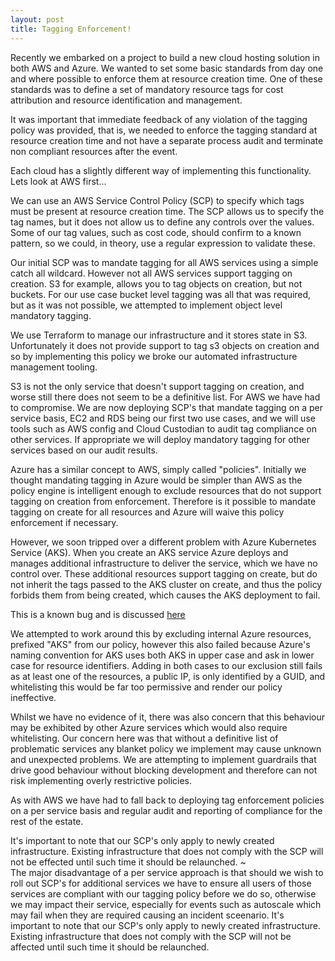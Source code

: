 ```yaml
---
layout: post
title: Tagging Enforcement!
---
```

Recently we embarked on a project to build a new cloud hosting solution in both AWS and Azure. We wanted to set some basic standards from day one and where possible to enforce them at resource creation time. One of these standards was to define a set of mandatory resource tags for cost attribution and resource identification and management.

It was important that immediate feedback of any violation of the tagging policy was provided, that is, we needed to enforce the tagging standard at resource creation time and not have a separate process audit and terminate non compliant resources after the event.

Each cloud has a slightly different way of implementing this functionality. Lets look at AWS first...

We can use an AWS Service Control Policy (SCP) to specify which tags must be present at resource creation time. The SCP allows us to specify the tag names, but it does not allow us to define any controls over the values. Some of our tag values, such as cost code, should confirm to a known pattern, so we could, in theory, use a regular expression to validate these.

Our initial SCP was to mandate tagging for all AWS services using a simple catch all wildcard. However not all AWS services support tagging on creation. S3 for example, allows you to tag objects on creation, but not buckets. For our use case bucket level tagging was all that was required, but as it was not possible, we attempted to implement object level mandatory tagging.

We use Terraform to manage our infrastructure and it stores state in S3. Unfortunately it does not provide support to tag s3 objects on creation and so by implementing this policy we broke our automated infrastructure management tooling. 

S3 is not the only service that doesn't support tagging on creation, and worse still there does not seem to be a definitive list. For AWS we have had to compromise. We are now deploying SCP's that mandate tagging on a per service basis, EC2 and RDS being our first two use cases, and we will use tools such as AWS config and Cloud Custodian to audit tag compliance on other services. If appropriate we will deploy mandatory tagging for other services based on our audit results.

Azure has a similar concept to AWS, simply called "policies". Initially we thought mandating tagging in Azure would be simpler than AWS as the policy engine is intelligent enough to exclude resources that do not support tagging on creation from enforcement. Therefore is it possible to mandate tagging on create for all resources and Azure will waive this policy enforcement if necessary.

However, we soon tripped over a different problem with Azure Kubernetes Service (AKS). When you create an AKS service Azure deploys and manages additional infrastructure to deliver the service, which we have no control over. These additional resources support tagging on create, but do not inherit the tags passed to the AKS cluster on create, and thus the policy forbids them from being created, which causes the AKS deployment to fail.

This is a known bug and is discussed [here](https://github.com/Azure/AKS/issues/3)

We attempted to work around this by excluding internal Azure resources, prefixed "AKS" from our policy, however this also failed because Azure's naming convention for AKS uses both AKS in upper case and ask in lower case for resource identifiers. Adding in both cases to our exclusion still fails as at least one of the resources, a public IP, is only identified by a GUID, and whitelisting this would be far too permissive and render our policy ineffective.

Whilst we have no evidence of it, there was also concern that this behaviour may be exhibited by other Azure services which would also require whitelisting. Our concern here was that without a definitive list of problematic services any blanket policy we implement may cause unknown and unexpected problems. We are attempting to implement guardrails that drive good behaviour without blocking development and therefore can not risk implementing overly restrictive policies.

 As with AWS we have had to fall back to deploying tag enforcement policies on a per service basis and regular audit and reporting of compliance for the rest of the estate.

It's important to note that our SCP's only apply to newly created infrastructure. Existing infrastructure that does not comply with the SCP will not be effected until such time it should be relaunched.
~                                                                                                                                  
The major disadvantage of a per service approach is that should we wish to roll out SCP's for additional services we have to ensure all users of those services are compliant with our tagging policy before we do so, otherwise we may impact their service, especially for events such as autoscale which may fail when they are required causing an incident sceenario. It's important to note that our SCP's only apply to newly created infrastructure. Existing infrastructure that does not comply with the SCP will not be affected until such time it should be relaunched.
